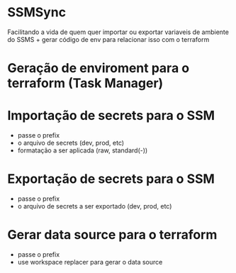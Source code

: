 # SSMSync

Facilitando a vida de quem quer importar ou exportar variaveis de ambiente do SSMS + gerar código de env para relacionar isso com o terraform

# Geração de enviroment para o terraform (Task Manager)

# Importação de secrets para o SSM
- passe o prefix
- o arquivo de secrets (dev, prod, etc)
- formatação a ser aplicada (raw, standard(-))

# Exportação de secrets para o SSM
- passe o prefix
- o arquivo de secrets a ser exportado (dev, prod, etc)

# Gerar data source para o terraform
- passe o prefix
- use workspace replacer para gerar o data source